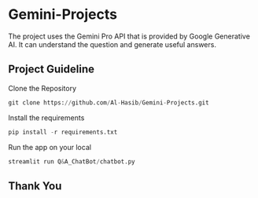 # Gemini-Projects
The project uses the Gemini Pro API that is provided by Google Generative AI. It can understand the question and generate useful answers. 
## Project Guideline
Clone the Repository
```python
git clone https://github.com/Al-Hasib/Gemini-Projects.git
```
Install the requirements
```python
pip install -r requirements.txt
```
Run the app on your local
```python
streamlit run Q&A_ChatBot/chatbot.py
```
## Thank You
